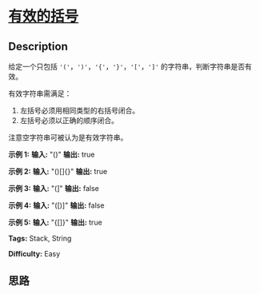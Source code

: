 # [有效的括号][title]

## Description

给定一个只包括 `'('`，`')'`，`'{'`，`'}'`，`'['`，`']'` 的字符串，判断字符串是否有效。

有效字符串需满足：

  1. 左括号必须用相同类型的右括号闭合。
  2. 左括号必须以正确的顺序闭合。

注意空字符串可被认为是有效字符串。

**示例 1:**
            **输入:** "()"    **输出:** true    

**示例  2:**
            **输入:** "()[]{}"    **输出:** true    

**示例  3:**
            **输入:** "(]"    **输出:** false    

**示例  4:**
            **输入:** "([)]"    **输出:** false    

**示例  5:**
            **输入:** "{[]}"    **输出:** true


**Tags:** Stack, String

**Difficulty:** Easy

## 思路

[title]: https://leetcode-cn.com/problems/valid-parentheses
